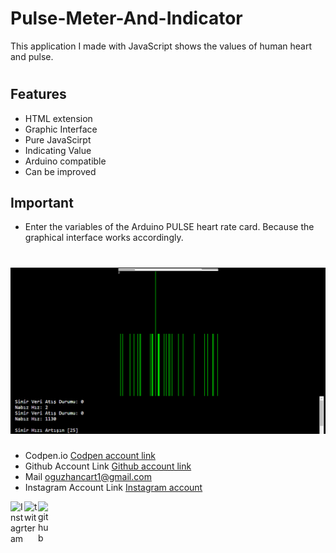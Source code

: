 # Pulse-Meter-And-Indicator
This application I made with JavaScript shows the values ​​of human heart and pulse.
#
## Features
- HTML extension
- Graphic Interface
- Pure JavaScirpt
- Indicating Value
- Arduino compatible
- Can be improved
## Important
- Enter the variables of the Arduino PULSE heart rate card. Because the graphical interface works accordingly.
# <img src="nabız.PNG"/>


- Codpen.io
[Codpen account link](https://codepen.io/oguzhan1881)
- Github Account Link
[Github account link](https://github.com/oguzhan18)
- Mail
oguzhancart1@gmail.com
- Instagram Account Link
[Instagram account](https://www.instagram.com/oguzhan_cart/)

<a target="_blank" href="https://www.instagram.com/oguzhan_cart/">
  <img align="left" alt="Instagram" width="22px" src="https://cdn.jsdelivr.net/npm/simple-icons@v3/icons/instagram.svg" />
</a>
<a target="_blank" href="https://twitter.com/OguzhanCart">
  <img align="left" alt="twitter" width="22px" src="https://cdn.jsdelivr.net/npm/simple-icons@v3/icons/twitter.svg" />
</a>
<a target="_blank" href="https://github.com/oguzhan18">
  <img align="left" alt="github" width="22px" src="https://cdn.jsdelivr.net/npm/simple-icons@v3/icons/github.svg" />
</a>

